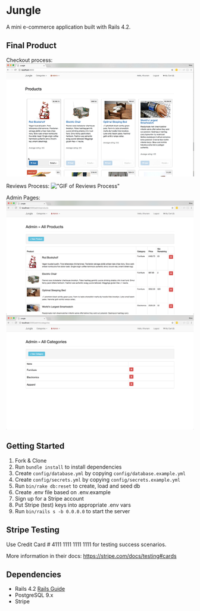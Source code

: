 # Jungle

A mini e-commerce application built with Rails 4.2.


## Final Product

Checkout process:
!["GIF of Checkout Process"](https://github.com/ninayujiri/jungle-rails/blob/master/docs/cart-checkout.gif?raw=true)

Reviews Process:
!["GIF of Reviews Process"](https://github.com/ninayujiri/jungle-rails/blob/master/docs/cart-reviews.gif?raw=true)

Admin Pages:
!["Screenshot of Admin Products Page"](https://github.com/ninayujiri/jungle-rails/blob/master/docs/admin-products.png?raw=true)
!["Screenshot of Admin Categories Page"](https://github.com/ninayujiri/jungle-rails/blob/master/docs/admin-categories.png?raw=true)


## Getting Started

1. Fork & Clone
2. Run `bundle install` to install dependencies
3. Create `config/database.yml` by copying `config/database.example.yml`
4. Create `config/secrets.yml` by copying `config/secrets.example.yml`
5. Run `bin/rake db:reset` to create, load and seed db
6. Create .env file based on .env.example
7. Sign up for a Stripe account
8. Put Stripe (test) keys into appropriate .env vars
9. Run `bin/rails s -b 0.0.0.0` to start the server


## Stripe Testing

Use Credit Card # 4111 1111 1111 1111 for testing success scenarios.

More information in their docs: <https://stripe.com/docs/testing#cards>


## Dependencies

* Rails 4.2 [Rails Guide](http://guides.rubyonrails.org/v4.2/)
* PostgreSQL 9.x
* Stripe
